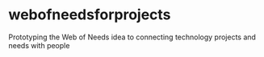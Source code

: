 # webofneedsforprojects
Prototyping the Web of Needs idea to connecting technology projects and needs with people
